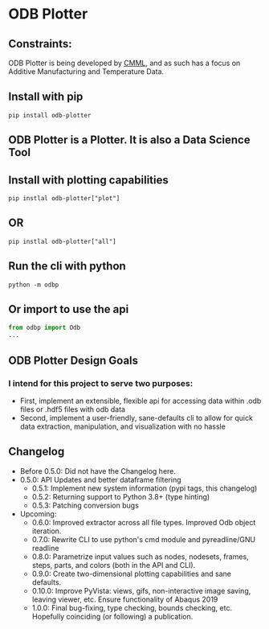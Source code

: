 # ODB Plotter

## Constraints:
ODB Plotter is being developed by [CMML](https://www.cmml.me.msstate.edu), and as such has a focus on Additive Manufacturing and Temperature Data.

## Install with pip
```shell
pip install odb-plotter
```

## ODB Plotter is a Plotter. It is also a Data Science Tool
## Install with plotting capabilities
```shell
pip instlal odb-plotter["plot"]
```

## OR
```shell
pip instlal odb-plotter["all"]
```

## Run the cli with python
```shell
python -m odbp
```

## Or import to use the api
```python
from odbp import Odb
...
```

## ODB Plotter Design Goals

### I intend for this project to serve two purposes:
- First, implement an extensible, flexible api for accessing data within .odb files or .hdf5 files with odb data
- Second, implement a user-friendly, sane-defaults cli to allow for quick data extraction, manipulation, and visualization with no hassle

## Changelog
* Before 0.5.0: Did not have the Changelog here.
* 0.5.0: API Updates and better dataframe filtering
    * 0.5.1: Implement new system information (pypi tags, this changelog)
    * 0.5.2: Returning support to Python 3.8+ (type hinting)
    * 0.5.3: Patching conversion bugs
* Upcoming:
    * 0.6.0: Improved extractor across all file types. Improved Odb object iteration.
    * 0.7.0: Rewrite CLI to use python's cmd module and pyreadline/GNU readline
    * 0.8.0: Parametrize input values such as nodes, nodesets, frames, steps, parts, and colors (both in the API and CLI).
    * 0.9.0: Create two-dimensional plotting capabilities and sane defaults.
    * 0.10.0: Improve PyVista: views, gifs, non-interactive image saving, leaving viewer, etc. Ensure functionality of Abaqus 2019
    * 1.0.0: Final bug-fixing, type checking, bounds checking, etc. Hopefully coinciding (or following) a publication.
